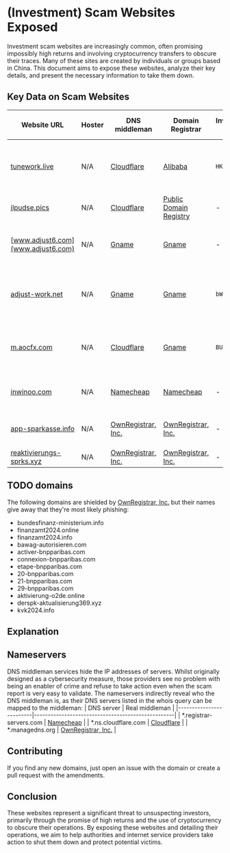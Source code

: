 # (Investment) Scam Websites Exposed

Investment scam websites are increasingly common, often promising impossibly high returns and involving cryptocurrency transfers to obscure their traces. Many of these sites are created by individuals or groups based in China. This document aims to expose these websites, analyze their key details, and present the necessary information to take them down.

## Key Data on Scam Websites

| Website URL          | Hoster         | DNS middleman | Domain Registrar | Invitation Code | Alleged Violations | Impersonations / brand infringements |
|----------------------|----------------|--------------------|------------------|-----------------|--------------------------------------|-------------------------------------------|
| [tunework.live](https://tunework.live) | N/A | [Cloudflare](https://www.cloudflare.com/trust-hub/reporting-abuse) | [Alibaba](https://www.alibabacloud.com/domain) | `HK3YNF` | cryptocurrency investment scam advertised as a work opportunity | alleges to be partners with Google, Apple, Microsoft, Meta, TikTok, and |
| [ilpudse.pics](https://ilpudse.pics) | N/A | [Cloudflare](https://www.cloudflare.com/trust-hub/reporting-abuse) | [Public Domain Registry](https://publicdomainregistry.com) | - | investment scam | pretends to be [Spiegel](https://www.spiegel.de) |
| [www.adjust6.com](www.adjust6.com) | N/A | [Gname](https://www.gname.com) | [Gname](https://www.gname.com) | - | forwards to [a WhatsApp number](https://api.whatsapp.com/send/?phone=447562167485&text&type=phone_number&app_absent=0) which tells you to visit [adjust-work.net](https://www.adjust-work.net) | [adjust.com](https://www.adjust.com) |
| [adjust-work.net](https://www.adjust-work.net) | N/A | [Gname](https://www.gname.com) | [Gname](https://www.gname.com) | `bWejuP` | Cryptocurrency investment scam involving the Telegram number +33745348532 | using the name and logo of [adjust.com](https://www.adjust.com) |
| [m.aocfx.com](https://m.aocfx.com) | N/A | [Cloudflare](https://www.cloudflare.com/trust-hub/reporting-abuse) | [Gname](https://www.gname.com) | `BUOYGV` | Cryptocurrency investment scam involving the Telegram username `BainCapitalDelia` | impersonates [BainCapital](https://www.baincapital.com) in WhatsApp & uses their logo |
| [inwinoo.com](https://inwinoo.com) | N/A | [Namecheap](http://www.namecheap.com) | [Namecheap](http://www.namecheap.com) | - | collecting contact data for an investment scam | [Tagesschau](https://www.tagesschau.de) |
| [app-sparkasse.info](https://app-sparkasse.info) | N/A | [OwnRegistrar, Inc.](http://www.ownregistrar.com) | [OwnRegistrar, Inc.](http://www.ownregistrar.com) | - | redirects to [reaktivierungs-sprks.xyz](https://reaktivierungs-sprks.xyz) for phishing | [Sparkasse](https://www.sparkasse.de) |
| [reaktivierungs-sprks.xyz](https://reaktivierungs-sprks.xyz) | N/A | [OwnRegistrar, Inc.](http://www.ownregistrar.com) | [OwnRegistrar, Inc.](http://www.ownregistrar.com) | - | phishing | [Sparkasse](https://www.sparkasse.de) |

## TODO domains
The following domains are shielded by [OwnRegistrar, Inc.](http://www.ownregistrar.com) but their names give away that they're most likely phishing:
- bundesfinanz-ministerium.info
- finanzamt2024.online
- finanzamt2024.info
- bawag-autorisieren.com
- activer-bnpparibas.com
- connexion-bnpparibas.com
- etape-bnpparibas.com
- 20-bnpparibas.com
- 21-bnpparibas.com
- 29-bnpparibas.com
- aktivierung-o2de.online
- derspk-aktualisierung369.xyz
- kvk2024.info

## Explanation

## Nameservers
DNS middleman services hide the IP addresses of servers. Whilst originally designed as a cybersecurity measure, those providers see no problem with being an enabler of crime and refuse to take action even when the scam report is very easy to validate. The nameservers indirectly reveal who the DNS middleman is, as their DNS servers listed in the whois query can be mapped to the middleman:
| DNS server              | Real middleman                                    |
|-------------------------|---------------------------------------------------|
| *.registrar-servers.com | [Namecheap](http://www.namecheap.com)             |
| *.ns.cloudflare.com     | [Cloudflare](https://www.cloudflare.com)          |
| *.managedns.org         | [OwnRegistrar, Inc.](http://www.ownregistrar.com) |

## Contributing
If you find any new domains, just open an issue with the domain or create a pull request with the amendments.

## Conclusion

These websites represent a significant threat to unsuspecting investors, primarily through the promise of high returns and the use of cryptocurrency to obscure their operations. By exposing these websites and detailing their operations, we aim to help authorities and internet service providers take action to shut them down and protect potential victims.

